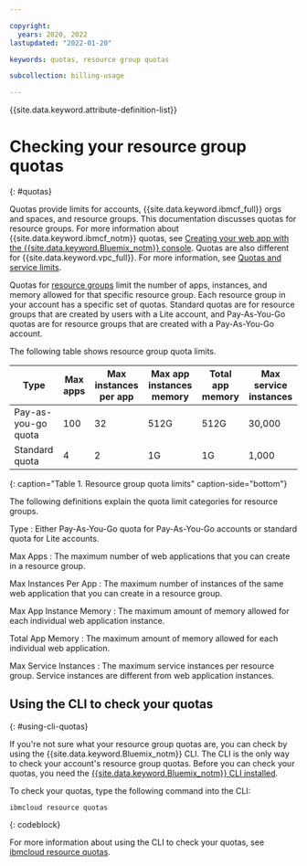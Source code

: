 ```yaml
---

copyright:
  years: 2020, 2022
lastupdated: "2022-01-20"

keywords: quotas, resource group quotas

subcollection: billing-usage

---
```


{{site.data.keyword.attribute-definition-list}}

# Checking your resource group quotas
{: #quotas}

Quotas provide limits for accounts, {{site.data.keyword.ibmcf_full}} orgs and spaces, and resource groups. This documentation discusses quotas for resource groups. For more information about {{site.data.keyword.ibmcf_notm}} quotas, see [Creating your web app with the {{site.data.keyword.Bluemix_notm}} console](/docs/cloud-foundry-public?topic=cloud-foundry-public-getting-started#ee_appui). Quotas are also different for {{site.data.keyword.vpc_full}}. For more information, see [Quotas and service limits](https://cloud.ibm.com/docs/vpc?topic=vpc-quotas). 

Quotas for [resource groups](/docs/account?topic=account-rgs) limit the number of apps, instances, and memory allowed for that specific resource group. Each resource group in your account has a specific set of quotas. Standard quotas are for resource groups that are created by users with a Lite account, and Pay-As-You-Go quotas are for resource groups that are created with a Pay-As-You-Go account. 

The following table shows resource group quota limits.

| Type                | Max apps | Max instances per app | Max app instances memory | Total app memory | Max service instances |
|---------------------|----------|-----------------------|--------------------------|------------------|-----------------------|
| Pay-as-you-go quota | 100      | 32                    | 512G                     | 512G             | 30,000                |
| Standard quota      | 4        | 2                     | 1G                       | 1G               | 1,000                 |
{: caption="Table 1. Resource group quota limits" caption-side="bottom"}

The following definitions explain the quota limit categories for resource groups. 


Type
:   Either Pay-As-You-Go quota for Pay-As-You-Go accounts or standard quota for Lite accounts.

Max Apps
:   The maximum number of web applications that you can create in a resource group.

Max Instances Per App
:   The maximum number of instances of the same web application that you can create in a resource group.

Max App Instance Memory
:   The maximum amount of memory allowed for each individual web application instance.

Total App Memory
:   The maximum amount of memory allowed for each individual web application.

Max Service Instances
:   The maximum service instances per resource group. Service instances are different from web application instances.

## Using the CLI to check your quotas
{: #using-cli-quotas}

If you're not sure what your resource group quotas are, you can check by using the {{site.data.keyword.Bluemix_notm}} CLI. The CLI is the only way to check your account's resource group quotas. Before you can check your quotas, you need the [{{site.data.keyword.Bluemix_notm}} CLI installed](/docs/cli?topic=cli-install-ibmcloud-cli). 

To check your quotas, type the following command into the CLI: 

```
ibmcloud resource quotas
```
{: codeblock}

For more information about using the CLI to check your quotas, see [ibmcloud resource quotas](/docs/cli?topic=cli-ibmcloud_commands_resource#ibmcloud_resource_quotas).
